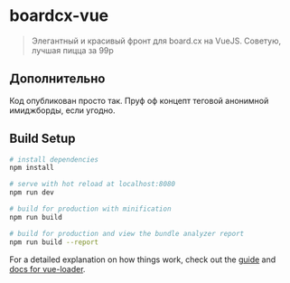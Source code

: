 # boardcx-vue

> Элегантный и красивый фронт для board.cx на VueJS. Советую, лучшая пицца за 99р

## Дополнительно

Код опубликован просто так. Пруф оф концепт теговой анонимной имиджборды, если угодно.

## Build Setup

``` bash
# install dependencies
npm install

# serve with hot reload at localhost:8080
npm run dev

# build for production with minification
npm run build

# build for production and view the bundle analyzer report
npm run build --report
```

For a detailed explanation on how things work, check out the [guide](http://vuejs-templates.github.io/webpack/) and [docs for vue-loader](http://vuejs.github.io/vue-loader).
